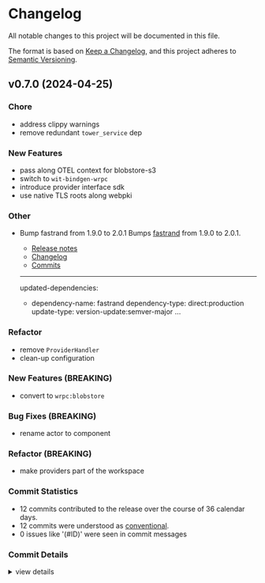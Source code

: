 # Changelog

All notable changes to this project will be documented in this file.

The format is based on [Keep a Changelog](https://keepachangelog.com/en/1.0.0/),
and this project adheres to [Semantic Versioning](https://semver.org/spec/v2.0.0.html).

## v0.7.0 (2024-04-25)

### Chore

 - <csr-id-5957fce86a928c7398370547d0f43c9498185441/> address clippy warnings
 - <csr-id-2badff2d8b7f791f8930272c3556bd9cf41c665b/> remove redundant `tower_service` dep

### New Features

 - <csr-id-1e8fd3cacdd9eb097f3ec1f554858fabff76f5b9/> pass along OTEL context for blobstore-s3
 - <csr-id-322f471f9a8154224a50ec33517c9f5b1716d2d5/> switch to `wit-bindgen-wrpc`
 - <csr-id-a84492d15d154a272de33680f6338379fc036a3a/> introduce provider interface sdk
 - <csr-id-07b5e70a7f1321d184962d7197a8d98d1ecaaf71/> use native TLS roots along webpki

### Other

 - <csr-id-e8f8d8732ca1ed01993aadc27a37bf66892633bc/> Bump fastrand from 1.9.0 to 2.0.1
   Bumps [fastrand](https://github.com/smol-rs/fastrand) from 1.9.0 to 2.0.1.
   - [Release notes](https://github.com/smol-rs/fastrand/releases)
   - [Changelog](https://github.com/smol-rs/fastrand/blob/master/CHANGELOG.md)
   - [Commits](https://github.com/smol-rs/fastrand/compare/v1.9.0...v2.0.1)
   
   ---
   updated-dependencies:
   - dependency-name: fastrand
     dependency-type: direct:production
     update-type: version-update:semver-major
   ...

### Refactor

 - <csr-id-8082135282f66b5d56fe6d14bb5ce6dc510d4b63/> remove `ProviderHandler`
 - <csr-id-00b98e1f15f61c500f57f0f4cb3ccb29834d99a9/> clean-up configuration

### New Features (BREAKING)

 - <csr-id-91874e9f4bf2b37b895a4654250203144e12815c/> convert to `wrpc:blobstore`

### Bug Fixes (BREAKING)

 - <csr-id-903955009340190283c813fa225bae514fb15c03/> rename actor to component

### Refactor (BREAKING)

 - <csr-id-005b7073e6896f68aa64348fef44ae69305acaf7/> make providers part of the workspace

### Commit Statistics

<csr-read-only-do-not-edit/>

 - 12 commits contributed to the release over the course of 36 calendar days.
 - 12 commits were understood as [conventional](https://www.conventionalcommits.org).
 - 0 issues like '(#ID)' were seen in commit messages

### Commit Details

<csr-read-only-do-not-edit/>

<details><summary>view details</summary>

 * **Uncategorized**
    - Pass along OTEL context for blobstore-s3 ([`1e8fd3c`](https://github.com/wasmCloud/wasmCloud/commit/1e8fd3cacdd9eb097f3ec1f554858fabff76f5b9))
    - Address clippy warnings ([`5957fce`](https://github.com/wasmCloud/wasmCloud/commit/5957fce86a928c7398370547d0f43c9498185441))
    - Rename actor to component ([`9039550`](https://github.com/wasmCloud/wasmCloud/commit/903955009340190283c813fa225bae514fb15c03))
    - Switch to `wit-bindgen-wrpc` ([`322f471`](https://github.com/wasmCloud/wasmCloud/commit/322f471f9a8154224a50ec33517c9f5b1716d2d5))
    - Remove `ProviderHandler` ([`8082135`](https://github.com/wasmCloud/wasmCloud/commit/8082135282f66b5d56fe6d14bb5ce6dc510d4b63))
    - Introduce provider interface sdk ([`a84492d`](https://github.com/wasmCloud/wasmCloud/commit/a84492d15d154a272de33680f6338379fc036a3a))
    - Use native TLS roots along webpki ([`07b5e70`](https://github.com/wasmCloud/wasmCloud/commit/07b5e70a7f1321d184962d7197a8d98d1ecaaf71))
    - Clean-up configuration ([`00b98e1`](https://github.com/wasmCloud/wasmCloud/commit/00b98e1f15f61c500f57f0f4cb3ccb29834d99a9))
    - Convert to `wrpc:blobstore` ([`91874e9`](https://github.com/wasmCloud/wasmCloud/commit/91874e9f4bf2b37b895a4654250203144e12815c))
    - Bump fastrand from 1.9.0 to 2.0.1 ([`e8f8d87`](https://github.com/wasmCloud/wasmCloud/commit/e8f8d8732ca1ed01993aadc27a37bf66892633bc))
    - Remove redundant `tower_service` dep ([`2badff2`](https://github.com/wasmCloud/wasmCloud/commit/2badff2d8b7f791f8930272c3556bd9cf41c665b))
    - Make providers part of the workspace ([`005b707`](https://github.com/wasmCloud/wasmCloud/commit/005b7073e6896f68aa64348fef44ae69305acaf7))
</details>

